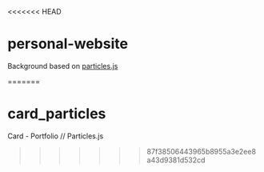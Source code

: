 <<<<<<< HEAD
# personal-website

Background based on [particles.js](https://github.com/VincentGarreau/particles.js/)

=======
# card_particles
Card - Portfolio // Particles.js
>>>>>>> 87f38506443965b8955a3e2ee8a43d9381d532cd
